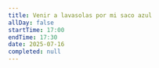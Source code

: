 ```yaml
---
title: Venir a lavasolas por mi saco azul
allDay: false
startTime: 17:00
endTime: 17:30
date: 2025-07-16
completed: null
---
```

